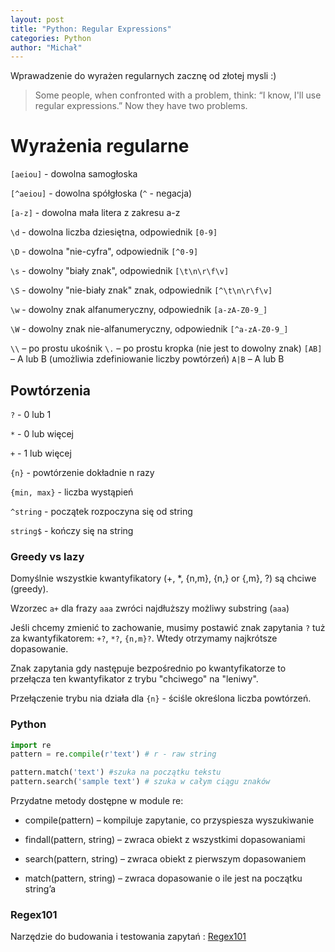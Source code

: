 ```yaml
---
layout: post
title: "Python: Regular Expressions"
categories: Python
author: "Michał"
---
```


Wprawadzenie do wyrażen regularnych zacznę od złotej mysli :)
> Some people, when confronted with a problem, think:
> “I know, I'll use regular expressions.” Now they have two problems.

# Wyrażenia regularne

`[aeiou]` - dowolna samogłoska

`[^aeiou]` - dowolna spółgłoska (`^` - negacja)

`[a-z]` - dowolna mała litera z zakresu a-z

`\d` - dowolna liczba dziesiętna, odpowiednik `[0-9]`

`\D` - dowolna "nie-cyfra", odpowiednik `[^0-9]`

`\s` - dowolny "biały znak", odpowiednik `[\t\n\r\f\v]`

`\S` - dowolny "nie-biały znak" znak, odpowiednik `[^\t\n\r\f\v]`

`\w` - dowolny znak alfanumeryczny, odpowiednik `[a-zA-Z0-9_]`

`\W` -  dowolny znak nie-alfanumeryczny, odpowiednik `[^a-zA-Z0-9_]`

`\\` – po prostu ukośnik
`\.` – po prostu kropka (nie jest to dowolny znak)
`[AB]` – A lub B (umożliwia zdefiniowanie liczby powtórzeń)
`A|B` – A lub B

## Powtórzenia

`?` - 0 lub 1

`*` - 0 lub więcej

`+` - 1 lub więcej

`{n}` - powtórzenie dokładnie n razy

`{min, max}` - liczba wystąpień

`^string` - początek rozpoczyna się od string

`string$` - kończy się na string

### Greedy vs lazy

Domyślnie wszystkie kwantyfikatory (+, *, {n,m}, {n,} or {,m}, ?) są chciwe (greedy).

Wzorzec `a+` dla frazy `aaa` zwróci najdłuższy możliwy substring (`aaa`)

Jeśli chcemy zmienić to zachowanie, musimy postawić znak zapytania `?` tuż za kwantyfikatorem: `+?`, `*?`, `{n,m}?`. Wtedy otrzymamy najkrótsze dopasowanie.

Znak zapytania gdy następuje bezpośrednio po kwantyfikatorze to przełącza ten kwantyfikator z trybu "chciwego" na "leniwy".

Przełączenie trybu nia działa dla `{n}` - ściśle określona liczba powtórzeń.

### Python

```python
import re
pattern = re.compile(r'text') # r - raw string

pattern.match('text') #szuka na początku tekstu
pattern.search('sample text') # szuka w całym ciągu znaków
```

Przydatne metody dostępne w module re:

- compile(pattern) – kompiluje zapytanie, co przyspiesza wyszukiwanie

- findall(pattern, string) – zwraca obiekt z wszystkimi dopasowaniami

- search(pattern, string) – zwraca obiekt z pierwszym dopasowaniem

- match(pattern, string) – zwraca dopasowanie o ile jest na początku string’a

### Regex101

Narzędzie do budowania i testowania zapytań : [Regex101](https://regex101.com/)
